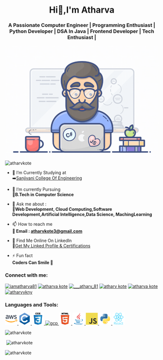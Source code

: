 <h1 align="center">Hi👋,I'm Atharva</h1>
<h3 align="center">A Passionate Computer Engineer | Programming Enthusiast | Python Developer | DSA In Java | Frontend Developer | Tech Enthusiast |</h3>
<img align ="right" alt="codinggif" src="programmer.gif">


<p align="left"> <img src="https://komarev.com/ghpvc/?username=atharvkote&label=Profile%20views&color=0e75b6&style=flat" alt="atharvkote" /> </p>

- 🔭 I’m Currently Studying at <br>➡️[Sanjivani College Of Engineering ](https://sanjivanicoe.org.in)

- 🌱 I’m currently Pursuing<br>🔸️**B.Tech in Computer Science**

- 💬 Ask me about :<br>🔸️**Web Development, Cloud  Computing,Software Development,Artificial Intelligence,Data Science, MachingLearning**

- 📫 How to reach me<br>
  **🔗 Email : atharvkote3@gmail.com**

- 📄 Find Me Online On LinkedIn<br>
 📍[Get My Linked Profile & Certifications](https://www.linkedin.com/in/atharvakote)

- ⚡ Fun fact<br>**Coders Can Smile 🙂**

<h3 align="left">Connect with me:</h3>
<p align="left">
<a href="https://twitter.com/iamatharva81" target="blank"><img align="center" src="https://raw.githubusercontent.com/rahuldkjain/github-profile-readme-generator/master/src/images/icons/Social/twitter.svg" alt="iamatharva81" height="30" width="40" /></a>
<a href="https://linkedin.com/in/atharva kote" target="blank"><img align="center" src="https://raw.githubusercontent.com/rahuldkjain/github-profile-readme-generator/master/src/images/icons/Social/linked-in-alt.svg" alt="atharva kote" height="30" width="40" /></a>
<a href="https://instagram.com/___atharv_81" target="blank"><img align="center" src="https://raw.githubusercontent.com/rahuldkjain/github-profile-readme-generator/master/src/images/icons/Social/instagram.svg" alt="___atharv_81" height="30" width="40" /></a>
<a href="https://www.youtube.com/c/atharv kote" target="blank"><img align="center" src="https://raw.githubusercontent.com/rahuldkjain/github-profile-readme-generator/master/src/images/icons/Social/youtube.svg" alt="atharv kote" height="30" width="40" /></a>
<a href="https://www.leetcode.com/atharva kote" target="blank"><img align="center" src="https://raw.githubusercontent.com/rahuldkjain/github-profile-readme-generator/master/src/images/icons/Social/leet-code.svg" alt="atharva kote" height="30" width="40" /></a>
<a href="https://auth.geeksforgeeks.org/user/atharvykny" target="blank"><img align="center" src="https://raw.githubusercontent.com/rahuldkjain/github-profile-readme-generator/master/src/images/icons/Social/geeks-for-geeks.svg" alt="atharvykny" height="30" width="40" /></a>
</p>

<h3 align="left">Languages and Tools:</h3>
<p align="left"> <a href="https://aws.amazon.com" target="_blank" rel="noreferrer"> <img src="https://raw.githubusercontent.com/devicons/devicon/master/icons/amazonwebservices/amazonwebservices-original-wordmark.svg" alt="aws" width="40" height="40"/> </a> <a href="https://www.cprogramming.com/" target="_blank" rel="noreferrer"> <img src="https://raw.githubusercontent.com/devicons/devicon/master/icons/c/c-original.svg" alt="c" width="40" height="40"/> </a> <a href="https://www.w3schools.com/css/" target="_blank" rel="noreferrer"> <img src="https://raw.githubusercontent.com/devicons/devicon/master/icons/css3/css3-original-wordmark.svg" alt="css3" width="40" height="40"/> </a> <a href="https://cloud.google.com" target="_blank" rel="noreferrer"> <img src="https://www.vectorlogo.zone/logos/google_cloud/google_cloud-icon.svg" alt="gcp" width="40" height="40"/> </a> <a href="https://www.w3.org/html/" target="_blank" rel="noreferrer"> <img src="https://raw.githubusercontent.com/devicons/devicon/master/icons/html5/html5-original-wordmark.svg" alt="html5" width="40" height="40"/> </a> <a href="https://www.java.com" target="_blank" rel="noreferrer"> <img src="https://raw.githubusercontent.com/devicons/devicon/master/icons/java/java-original.svg" alt="java" width="40" height="40"/> </a> <a href="https://developer.mozilla.org/en-US/docs/Web/JavaScript" target="_blank" rel="noreferrer"> <img src="https://raw.githubusercontent.com/devicons/devicon/master/icons/javascript/javascript-original.svg" alt="javascript" width="40" height="40"/> </a> <a href="https://www.python.org" target="_blank" rel="noreferrer"> <img src="https://raw.githubusercontent.com/devicons/devicon/master/icons/python/python-original.svg" alt="python" width="40" height="40"/> </a> <a href="https://reactjs.org/" target="_blank" rel="noreferrer"> <img src="https://raw.githubusercontent.com/devicons/devicon/master/icons/react/react-original-wordmark.svg" alt="react" width="40" height="40"/> </a> </p>

<p><img align="left" src="https://github-readme-stats.vercel.app/api/top-langs?username=atharvkote&show_icons=true&locale=en&layout=compact" alt="atharvkote" /></p>

<br>
<p>&nbsp;<img align="center" src="https://github-readme-stats.vercel.app/api?username=atharvkote&show_icons=true&locale=en" alt="atharvkote" /></p>

<p><img align="center" src="https://github-readme-streak-stats.herokuapp.com/?user=atharvkote&" alt="atharvkote" /></p>
